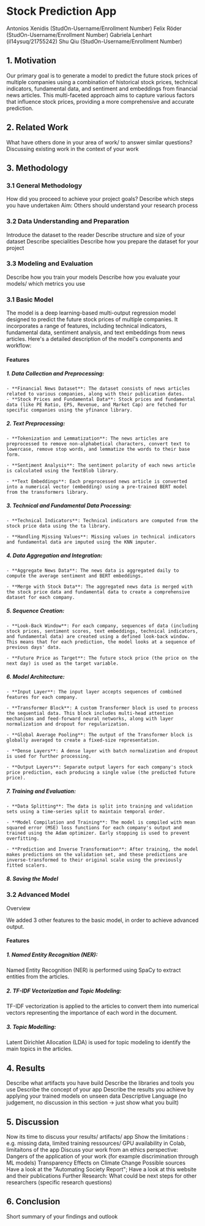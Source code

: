 # Stock Prediction App

Antonios Xenidis (StudOn-Username/Enrollment Number)
Felix Röder (StudOn-Username/Enrollment Number)
Gabriela Lenhart (il14ysuq/21755242) 
Shu Qiu (StudOn-Username/Enrollment Number)

## 1. Motivation

Our primary goal is to generate a model to predict the future stock prices of multiple companies using a combination of historical stock prices, technical indicators, fundamental data, and sentiment and embeddings from financial news articles. This multi-faceted approach aims to capture various factors that influence stock prices, providing a more comprehensive and accurate prediction. 

## 2. Related Work
What have others done in your area of work/ to answer similar questions?
Discussing existing work in the context of your work

## 3. Methodology

### 3.1 General Methodology
How did you proceed to achieve your project goals? 
Describe which steps you have undertaken
Aim: Others should understand your research process

### 3.2 Data Understanding and Preparation
Introduce the dataset to the reader
Describe structure and size of your dataset
Describe specialities
Describe how you prepare the dataset for your project

### 3.3 Modeling and Evaluation
Describe how you train your models
Describe how you evaluate your models/ which metrics you use

### 3.1 Basic Model

The model is a deep learning-based multi-output regression model designed to predict the future stock prices of multiple companies. It incorporates a range of features, including technical indicators, fundamental data, sentiment analysis, and text embeddings from news articles. Here's a detailed description of the model's components and workflow: 

#### Features

##### 1. Data Collection and Preprocessing: 

    - **Financial News Dataset**: The dataset consists of news articles related to various companies, along with their publication dates. 
    - **Stock Prices and Fundamental Data**: Stock prices and fundamental data (like PE Ratio, EPS, Revenue, and Market Cap) are fetched for specific companies using the yfinance library. 

##### 2. Text Preprocessing: 

    - **Tokenization and Lemmatization**: The news articles are preprocessed to remove non-alphabetical characters, convert text to lowercase, remove stop words, and lemmatize the words to their base form. 

    - **Sentiment Analysis**: The sentiment polarity of each news article is calculated using the TextBlob library. 

    - **Text Embeddings**: Each preprocessed news article is converted into a numerical vector (embedding) using a pre-trained BERT model from the transformers library. 

##### 3. Technical and Fundamental Data Processing: 

    - **Technical Indicators**: Technical indicators are computed from the stock price data using the ta library. 

    - **Handling Missing Values**: Missing values in technical indicators and fundamental data are imputed using the KNN imputer. 

##### 4. Data Aggregation and Integration: 

    - **Aggregate News Data**: The news data is aggregated daily to compute the average sentiment and BERT embeddings. 

    - **Merge with Stock Data**: The aggregated news data is merged with the stock price data and fundamental data to create a comprehensive dataset for each company. 

##### 5. Sequence Creation: 

    - **Look-Back Window**: For each company, sequences of data (including stock prices, sentiment scores, text embeddings, technical indicators, and fundamental data) are created using a defined look-back window. This means that for each prediction, the model looks at a sequence of previous days' data. 

    - **Future Price as Target**: The future stock price (the price on the next day) is used as the target variable. 

##### 6. Model Architecture: 

    - **Input Layer**: The input layer accepts sequences of combined features for each company. 

    - **Transformer Block**: A custom Transformer block is used to process the sequential data. This block includes multi-head attention mechanisms and feed-forward neural networks, along with layer normalization and dropout for regularization. 

    - **Global Average Pooling**: The output of the Transformer block is globally averaged to create a fixed-size representation. 

    - **Dense Layers**: A dense layer with batch normalization and dropout is used for further processing. 

    - **Output Layers**: Separate output layers for each company's stock price prediction, each producing a single value (the predicted future price). 

##### 7. Training and Evaluation: 

    - **Data Splitting**: The data is split into training and validation sets using a time-series split to maintain temporal order. 

    - **Model Compilation and Training**: The model is compiled with mean squared error (MSE) loss functions for each company's output and trained using the Adam optimizer. Early stopping is used to prevent overfitting. 

    - **Prediction and Inverse Transformation**: After training, the model makes predictions on the validation set, and these predictions are inverse-transformed to their original scale using the previously fitted scalers. 

##### 8. Saving the Model


### 3.2 Advanced Model

Overview 

We added 3 other features to the basic model, in order to achieve advanced output.

#### Features

##### 1. Named Entity Recognition (NER):
Named Entity Recognition (NER) is performed using SpaCy to extract entities from the articles. 

##### 2. TF-IDF Vectorization and Topic Modeling: 
TF-IDF vectorization is applied to the articles to convert them into numerical vectors representing the importance of each word in the document. 
 
##### 3. Topic Modelling: 
Latent Dirichlet Allocation (LDA) is used for topic modeling to identify the main topics in the articles.

## 4. Results
Describe what artifacts you have build
Describe the libraries and tools you use
Describe the concept of your app
Describe the results you achieve by applying your trained models on unseen data
Descriptive Language (no judgement, no discussion in this section -> just show what you built)

## 5. Discussion
Now its time to discuss your results/ artifacts/ app 
Show the limitations : e.g. missing data, limited training ressources/ GPU availability in Colab, limitaitons of the app
Discuss your work from an ethics perspective:
Dangers of the application of your work (for example discrimination through ML models)
Transparency 
Effects on Climate Change 
Possible sources  Have a look at the "Automating Society Report";  Have a look at this website and their publications
Further Research: What could be next steps for other researchers (specific research questions)

## 6. Conclusion
Short summary of your findings and outlook
